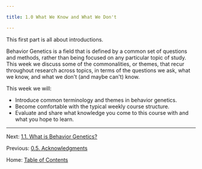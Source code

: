 ```yaml
---

title: 1.0 What We Know and What We Don't

---
```


This first part is all about introductions.

Behavior Genetics is a field that is defined by a common set of questions and methods, rather than being focused on any particular topic of study. This week we discuss some of the commonalities, or themes, that recur throughout research across topics, in terms of the questions we ask, what we know, and what we don't (and maybe can't) know.

This week we will:

- Introduce common terminology and themes in behavior genetics.
- Become comfortable with the typical weekly course structure.
- Evaluate and share what knowledge you come to this course with and what you hope to learn.

-------

Next: [1.1. What is Behavior Genetics?](1.1_what_is_behavior_genetics.md)

Previous: [0.5. Acknowledgments](../ch00/0.5_acknowledgments.md)

Home: [Table of Contents](../README.md)
